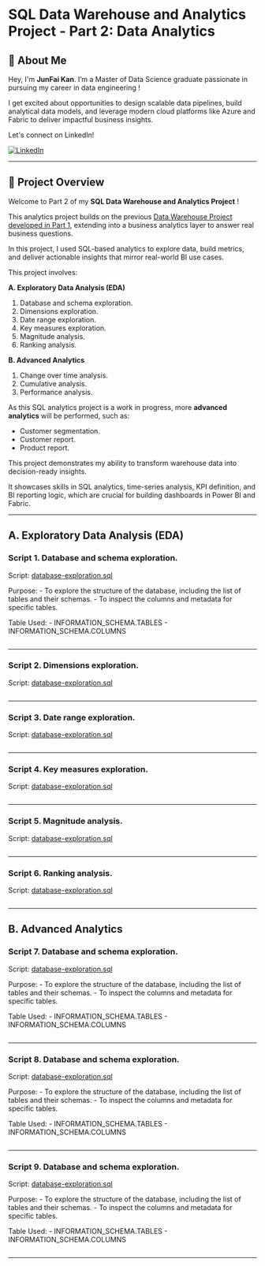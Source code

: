 # SQL Data Warehouse and Analytics Project - Part 2: Data Analytics

## 🌟 About Me

Hey, I'm **JunFai Kan**. I’m a Master of Data Science graduate passionate in pursuing my career in data engineering !

I get excited about opportunities to design scalable data pipelines, build analytical data models, and leverage modern cloud platforms like Azure and Fabric to deliver impactful business insights.

Let's connect on LinkedIn!

[![LinkedIn](https://img.shields.io/badge/LinkedIn-0077B5?style=for-the-badge&logo=linkedin&logoColor=white)](https://www.linkedin.com/in/junfaikan/)

--- 

## 📖 Project Overview

Welcome to Part 2 of my **SQL Data Warehouse and Analytics Project** !

This analytics project builds on the previous [Data Warehouse Project developed in Part 1](https://github.com/faiceps/data-warehouse), 
extending into a business analytics layer to answer real business questions. 

In this project, I used SQL-based analytics to explore data, build metrics, and deliver actionable insights that mirror real-world BI use cases.

This project involves:

**A.  Exploratory Data Analysis (EDA)**
1.  Database and schema exploration.
2.  Dimensions exploration.
3.  Date range exploration.
4.  Key measures exploration.
5.  Magnitude analysis.
6.  Ranking analysis.

**B.  Advanced Analytics**
1.  Change over time analysis.
2.  Cumulative analysis.
3.  Performance analysis.

As this SQL analytics project is a work in progress, more **advanced analytics** will be performed, such as:

-  Customer segmentation.
-  Customer report.
-  Product report.

This project demonstrates my ability to transform warehouse data into decision-ready insights. 

It showcases skills in SQL analytics, time-series analysis, KPI definition, and BI reporting logic, which are crucial for building dashboards in Power BI and Fabric.

---

## A. Exploratory Data Analysis (EDA)

### Script 1.  Database and schema exploration.

Script: [database-exploration.sql](scripts/database-exploration.sql)

Purpose:
    - To explore the structure of the database, including the list of tables and their schemas.
    - To inspect the columns and metadata for specific tables.

Table Used:
    - INFORMATION_SCHEMA.TABLES
    - INFORMATION_SCHEMA.COLUMNS

```sql

```    

---

### Script 2.  Dimensions exploration.

Script: [database-exploration.sql](scripts/database-exploration.sql)

```sql

```
  
---

### Script 3.  Date range exploration.

Script: [database-exploration.sql](scripts/database-exploration.sql)

```sql

```
  
---

### Script 4.  Key measures exploration.

Script: [database-exploration.sql](scripts/database-exploration.sql)

```sql

```
  
---

### Script 5.  Magnitude analysis.

Script: [database-exploration.sql](scripts/database-exploration.sql)

```sql

```
  
---

### Script 6.  Ranking analysis.

Script: [database-exploration.sql](scripts/database-exploration.sql)

```sql

```
  
---

## B. Advanced Analytics

### Script 7.  Database and schema exploration.

Script: [database-exploration.sql](scripts/database-exploration.sql)

Purpose:
    - To explore the structure of the database, including the list of tables and their schemas.
    - To inspect the columns and metadata for specific tables.

Table Used:
    - INFORMATION_SCHEMA.TABLES
    - INFORMATION_SCHEMA.COLUMNS

```sql

```    

---

### Script 8.  Database and schema exploration.

Script: [database-exploration.sql](scripts/database-exploration.sql)

Purpose:
    - To explore the structure of the database, including the list of tables and their schemas.
    - To inspect the columns and metadata for specific tables.

Table Used:
    - INFORMATION_SCHEMA.TABLES
    - INFORMATION_SCHEMA.COLUMNS

```sql

```    

---

### Script 9.  Database and schema exploration.

Script: [database-exploration.sql](scripts/database-exploration.sql)

Purpose:
    - To explore the structure of the database, including the list of tables and their schemas.
    - To inspect the columns and metadata for specific tables.

Table Used:
    - INFORMATION_SCHEMA.TABLES
    - INFORMATION_SCHEMA.COLUMNS

```sql

```    

---
